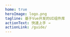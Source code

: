```yaml
---
home: true
heroImage: logo.png
tagline: 基于Vue开发的UI组件库
actionText: 快速上手 →
actionLink: /guide/
---
```


